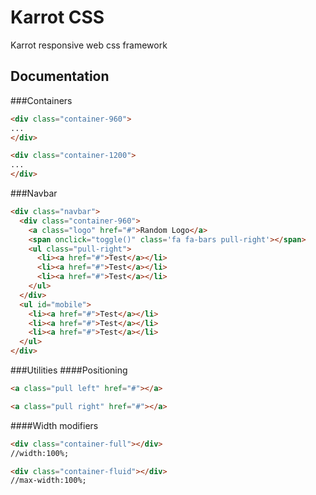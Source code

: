 # Karrot CSS
Karrot responsive web css framework
## Documentation
###Containers
```HTML
<div class="container-960">
...
</div>

<div class="container-1200">
...
</div>
```
###Navbar
```HTML
<div class="navbar">
  <div class="container-960">
    <a class="logo" href="#">Random Logo</a>
    <span onclick="toggle()" class='fa fa-bars pull-right'></span>
    <ul class="pull-right">
      <li><a href="#">Test</a></li>
      <li><a href="#">Test</a></li>
      <li><a href="#">Test</a></li>
    </ul>
  </div>
  <ul id="mobile">
    <li><a href="#">Test</a></li>
    <li><a href="#">Test</a></li>
    <li><a href="#">Test</a></li>
  </ul>
</div>
```
###Utilities
####Positioning
```HTML
<a class="pull left" href="#"></a>

<a class="pull right" href="#"></a>
```
####Width modifiers
```HTML
<div class="container-full"></div>
//width:100%;

<div class="container-fluid"></div>
//max-width:100%;
```
